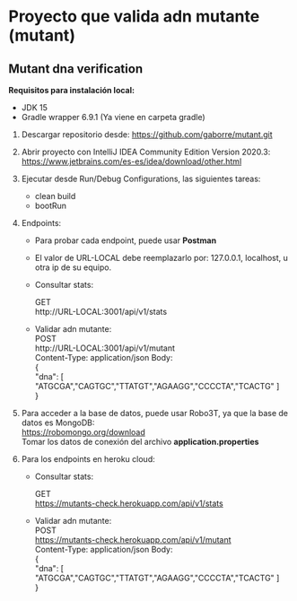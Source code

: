 # Proyecto que valida adn mutante (mutant)
## Mutant dna verification

**Requisitos para instalación local:**
- JDK 15
- Gradle wrapper 6.9.1 (Ya viene en carpeta gradle)

1. Descargar repositorio desde:
   https://github.com/gaborre/mutant.git  
     

2. Abrir proyecto con IntelliJ IDEA Community Edition Version 2020.3:
   https://www.jetbrains.com/es-es/idea/download/other.html
  
   
3. Ejecutar desde Run/Debug Configurations, las siguientes tareas:
    - clean build
    - bootRun
  
    
4. Endpoints:
    - Para probar cada endpoint, puede usar **Postman**
    - El valor de URL-LOCAL debe reemplazarlo por: 127.0.0.1, localhost, u otra ip de su equipo.
    - Consultar stats:  
      
        GET  
        http://URL-LOCAL:3001/api/v1/stats  
      
    - Validar adn mutante:  
      POST  
      http://URL-LOCAL:3001/api/v1/mutant  
      Content-Type: application/json
      Body:  
        {  
            "dna": [ "ATGCGA","CAGTGC","TTATGT","AGAAGG","CCCCTA","TCACTG" ]  
        }
        

5. Para acceder a la base de datos, puede usar Robo3T, ya que la base de datos es MongoDB:  
    https://robomongo.org/download  
    Tomar los datos de conexión del archivo **application.properties**
      

6. Para los endpoints en heroku cloud:  
    - Consultar stats:

        GET  
      https://mutants-check.herokuapp.com/api/v1/stats  

    - Validar adn mutante:  
      POST  
      https://mutants-check.herokuapp.com/api/v1/mutant  
      Content-Type: application/json
      Body:  
      {  
      "dna": [ "ATGCGA","CAGTGC","TTATGT","AGAAGG","CCCCTA","TCACTG" ]  
      }